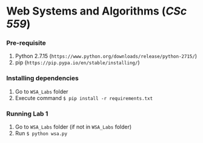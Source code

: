 # Web Systems and Algorithms (_CSc 559_)

### Pre-requisite
1. Python 2.7.15 (``https://www.python.org/downloads/release/python-2715/``)
2. pip (``https://pip.pypa.io/en/stable/installing/``)

### Installing dependencies
1. Go to ``WSA_Labs`` folder
2. Execute command ``$ pip install -r requirements.txt``

### Running Lab 1
1. Go to ``WSA_Labs`` folder (if not in ``WSA_Labs`` folder)
2. Run ``$ python wsa.py``
